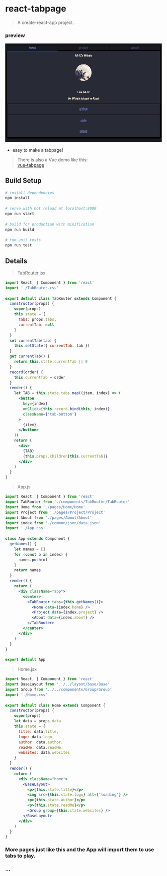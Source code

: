 # react-tabpage

> A create-react-app project.

### preview

![loadingImage...](https://github.com/Saber2pr/MyWeb/raw/master/resource/React.jpg)

- easy to make a tabpage!

> There is also a Vue demo like this:   
> [vue-tabpage](https://github.com/Saber2pr/vue-tabpage)

## Build Setup

```bash
# install dependencies
npm install

# serve with hot reload at localhost:8080
npm run start

# build for production with minification
npm run build

# run unit tests
npm run test
```

## Details

> TabRouter.jsx

```jsx
import React, { Component } from 'react'
import './TabRouter.css'

export default class TabRouter extends Component {
  constructor(props) {
    super(props)
    this.state = {
      tabs: props.tabs,
      currentTab: null
    }
  }
  set currentTab(tab) {
    this.setState({ currentTab: tab })
  }
  get currentTab() {
    return this.state.currentTab || 0
  }
  record(order) {
    this.currentTab = order
  }
  render() {
    let TAB = this.state.tabs.map((item, index) => (
      <button
        key={index}
        onClick={this.record.bind(this, index)}
        className={'tab-button'}
      >
        {item}
      </button>
    ))
    return (
      <div>
        {TAB}
        {this.props.children[this.currentTab]}
      </div>
    )
  }
}
```

> App.js

```jsx
import React, { Component } from 'react'
import TabRouter from './components/TabRouter/TabRouter'
import Home from './pages/Home/Home'
import Project from './pages/Project/Project'
import About from './pages/About/About'
import index from './common/json/data.json'
import './App.css'

class App extends Component {
  getNames() {
    let names = []
    for (const o in index) {
      names.push(o)
    }
    return names
  }
  render() {
    return (
      <div className="app">
        <center>
          <TabRouter tabs={this.getNames()}>
            <Home data={index.home} />
            <Project data={index.project} />
            <About data={index.about} />
          </TabRouter>
        </center>
      </div>
    )
  }
}

export default App
```

> Home.jsx

```jsx
import React, { Component } from 'react'
import BaseLayout from '../../layout/base/Base'
import Group from '../../components/Group/Group'
import './Home.css'

export default class Home extends Component {
  constructor(props) {
    super(props)
    let data = props.data
    this.state = {
      title: data.title,
      logo: data.logo,
      author: data.author,
      readMe: data.readMe,
      websites: data.websites
    }
  }
  render() {
    return (
      <div className="home">
        <BaseLayout>
          <p>{this.state.title}</p>
          <img src={this.state.logo} alt={'loading'} />
          <p>{this.state.author}</p>
          <p>{this.state.readMe}</p>
          <Group group={this.state.websites} />
        </BaseLayout>
      </div>
    )
  }
}
```
### More pages just like this and the App will import them to use tabs to play.

### ...
